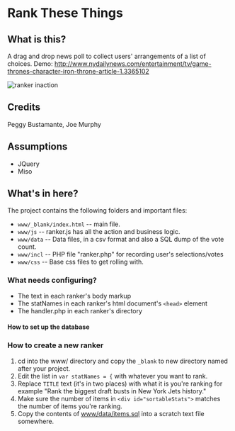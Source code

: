 # Rank These Things

## What is this?
A drag and drop news poll to collect users' arrangements of a list of choices.
Demo: http://www.nydailynews.com/entertainment/tv/game-thrones-character-iron-throne-article-1.3365102

![ranker inaction](screenshots/ranker.png)

## Credits
Peggy Bustamante, Joe Murphy

## Assumptions

* JQuery
* Miso


## What's in here?

The project contains the following folders and important files:

* ``www/_blank/index.html`` -- main file.
* ``www/js`` -- ranker.js has all the action and business logic.
* ``www/data`` -- Data files, in a csv format and also a SQL dump of the vote count.
* ``www/incl`` -- PHP file "ranker.php" for recording user's selections/votes
* ``www/css`` -- Base css files to get rolling with.

### What needs configuring?

* The text in each ranker's body markup
* The statNames in each ranker's html document's `<head>` element
* The handler.php in each ranker's directory

#### How to set up the database

### How to create a new ranker
1. cd into the www/ directory and copy the `_blank` to new directory named after your project.
1. Edit the list in `var statNames = {` with whatever you want to rank.
1. Replace `TITLE` text (it's in two places) with what it is you're ranking for example "Rank the biggest draft busts in New York Jets history."
1. Make sure the number of items in `<div id="sortableStats">` matches the number of items you're ranking. 
1. Copy the contents of [www/data/items.sql](www/data/items.sql) into a scratch text file somewhere.
